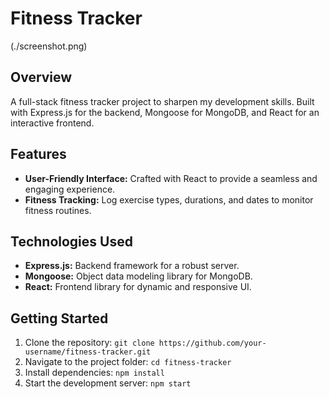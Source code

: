 # Fitness Tracker

(./screenshot.png)

## Overview

A full-stack fitness tracker project to sharpen my development skills. Built with Express.js for the backend, Mongoose for MongoDB, and React for an interactive frontend.

## Features

- **User-Friendly Interface:** Crafted with React to provide a seamless and engaging experience.
- **Fitness Tracking:** Log exercise types, durations, and dates to monitor fitness routines.

## Technologies Used

- **Express.js:** Backend framework for a robust server.
- **Mongoose:** Object data modeling library for MongoDB.
- **React:** Frontend library for dynamic and responsive UI.

## Getting Started

1. Clone the repository: `git clone https://github.com/your-username/fitness-tracker.git`
2. Navigate to the project folder: `cd fitness-tracker`
3. Install dependencies: `npm install`
4. Start the development server: `npm start`
